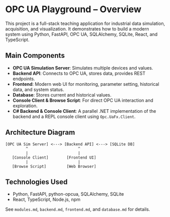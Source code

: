 # OPC UA Playground – Overview

This project is a full-stack teaching application for industrial data simulation, acquisition, and visualization. It demonstrates how to build a modern system using Python, FastAPI, OPC UA, SQLAlchemy, SQLite, React, and TypeScript.

## Main Components
- **OPC UA Simulation Server**: Simulates multiple devices and values.
- **Backend API**: Connects to OPC UA, stores data, provides REST endpoints.
- **Frontend**: Modern web UI for monitoring, parameter setting, historical data, and system status.
- **Database**: Stores current and historical values.
- **Console Client & Browse Script**: For direct OPC UA interaction and exploration.
 - **C# Backend & Console Client**: A parallel .NET implementation of the backend and a REPL console client using `Opc.UaFx.Client`.

## Architecture Diagram

```
[OPC UA Sim Server] <---> [Backend API] <---> [SQLite DB]
         ^                      ^
         |                      |
   [Console Client]        [Frontend UI]
         |                      |
   [Browse Script]         [Web Browser]
```

## Technologies Used
- Python, FastAPI, python-opcua, SQLAlchemy, SQLite
- React, TypeScript, Node.js, npm

See `modules.md`, `backend.md`, `frontend.md`, and `database.md` for details.
